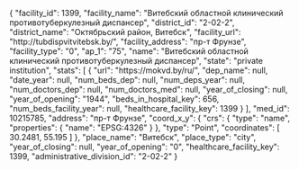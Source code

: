 {
    "facility_id": 1399,
    "facility_name": "Витебский областной клинический противотуберкулезный диспансер",
    "district_id": "2-02-2",
    "district_name": "Октябрьский район, Витебск",
    "facility_url": "http:\/\/tubdispvitvitebsk.by\/",
    "facility_address": "пр-т Фрунзе",
    "facility_type": "0",
    "ap_1": "75",
    "name": "Витебский областной клинический противотуберкулезный диспансер",
    "state": "private institution",
    "stats": [
        {
            "url": "https:\/\/mokvd.by\/ru\/",
            "dep_name": null,
            "date_year": null,
            "num_beds_dep": null,
            "num_deps_year": null,
            "num_doctors_dep": null,
            "num_doctors_med": null,
            "year_of_closing": null,
            "year_of_opening": "1944",
            "beds_in_hospital_key": 656,
            "num_beds_facility_year": null,
            "healthcare_facility_key": 1399
        }
    ],
    "med_id": 10215785,
    "address": "пр-т Фрунзе",
    "coord_x_y": {
        "crs": {
            "type": "name",
            "properties": {
                "name": "EPSG:4326"
            }
        },
        "type": "Point",
        "coordinates": [
            30.2481,
            55.195
        ]
    },
    "place_name": "Витебск",
    "place_type": "city",
    "year_of_closing": null,
    "year_of_opening": "0",
    "healthcare_facility_key": 1399,
    "administrative_division_id": "2-02-2"
}